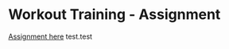 # Workout Training - Assignment

[Assignment here](assignment/Exa_WMC_3J_Training_reactonly_routes_vk_24.pdf)
test.test
